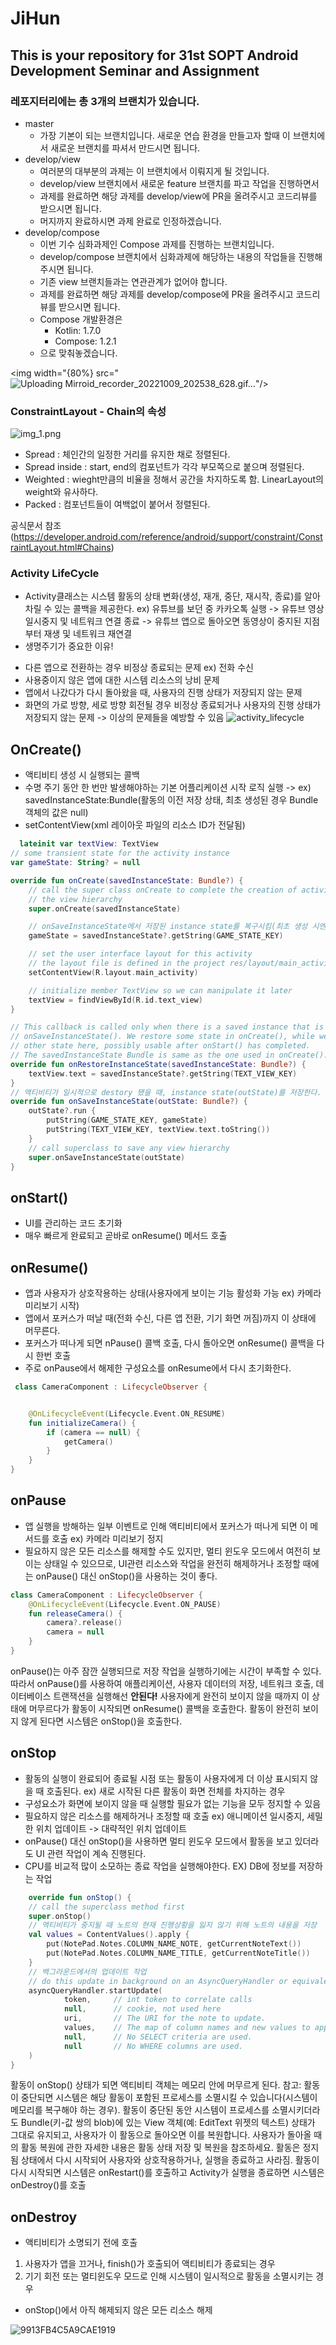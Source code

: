 # JiHun

## This is your repository for 31st SOPT Android Development Seminar and Assignment

### 레포지터리에는 총 3개의 브랜치가 있습니다.

- master
    - 가장 기본이 되는 브랜치입니다. 새로운 연습 환경을 만들고자 할때 이 브랜치에서 새로운 브랜치를 파셔서 만드시면 됩니다.
- develop/view
    - 여러분의 대부분의 과제는 이 브랜치에서 이뤄지게 될 것입니다.
    - develop/view 브랜치에서 새로운 feature 브랜치를 파고 작업을 진행하면서
    - 과제를 완료하면 해당 과제를 develop/view에 PR을 올려주시고 코드리뷰를 받으시면 됩니다.
    - 머지까지 완료하시면 과제 완료로 인정하겠습니다.
- develop/compose
    - 이번 기수 심화과제인 Compose 과제를 진행하는 브랜치입니다.
    - develop/compose 브랜치에서 심화과제에 해당하는 내용의 작업들을 진행해주시면 됩니다.
    - 기존 view 브랜치들과는 연관관계가 없어야 합니다.
    - 과제를 완료하면 해당 과제를 develop/compose에 PR을 올려주시고 코드리뷰를 받으시면 됩니다.
    - Compose 개발환경은
        - Kotlin: 1.7.0
        - Compose: 1.2.1
    - 으로 맞춰놓겠습니다.

<img width="{80%} src="![Uploading Mirroid_recorder_20221009_202538_628.gif…]()"/>


### ConstraintLayout - Chain의 속성
  ![img_1.png](img_1.png)
- Spread : 체인간의 일정한 거리를 유지한 채로 정렬된다.
- Spread inside : start, end의 컴포넌트가 각각 부모쪽으로 붙으며 정렬된다.
- Weighted : wieght만큼의 비율을 정해서 공간을 차지하도록 함. LinearLayout의 weight와 유사하다.
- Packed : 컴포넌트들이 여백없이 붙어서 정렬된다.

공식문서 참조(https://developer.android.com/reference/android/support/constraint/ConstraintLayout.html#Chains)

### Activity LifeCycle
 - Activity클래스는 시스템 활동의 상태 변화(생성, 재개, 중단, 재시작, 종료)를 알아차릴 수 있는 콜백을 제공한다.
 ex) 유튜브를 보던 중 카카오톡 실행 -> 유튜브 영상 일시중지 및 네트워크 연결 종료 -> 유튜브 앱으로 돌아오면 동영상이 중지된 지점부터 재생 및 네트워크 재연결
 - 생명주기가 중요한 이유!
  * 다른 앱으로 전환하는 경우 비정상 종료되는 문제 ex) 전화 수신
  * 사용중이지 않은 앱에 대한 시스템 리소스의 낭비 문제
  * 앱에서 나갔다가 다시 돌아왔을 때, 사용자의 진행 상태가 저장되지 않는 문제
  * 화면의 가로 방향, 세로 방향 회전될 경우 비정상 종료되거나 사용자의 진행 상태가 저장되지 않는 문제
  -> 이상의 문제들을 예방할 수 있음
![activity_lifecycle](https://user-images.githubusercontent.com/70442964/194318635-4b862ee8-8c21-418f-88de-cdd10c6ca0e7.png)

 ## OnCreate()
  - 액티비티 생성 시 실행되는 콜백
  - 수명 주기 동안 한 번만 발생해야하는 기본 어플리케이션 시작 로직 실행 
   -> ex) savedInstanceState:Bundle(활동의 이전 저장 상태, 최초 생성된 경우 Bundle객체의 값은 null)
  - setContentView(xml 레이아웃 파일의 리소스 ID가 전달됨)
```Kotlin
  lateinit var textView: TextView
// some transient state for the activity instance
var gameState: String? = null

override fun onCreate(savedInstanceState: Bundle?) {
    // call the super class onCreate to complete the creation of activity like
    // the view hierarchy
    super.onCreate(savedInstanceState)

    // onSaveInstanceState에서 저장된 instance state를 복구시킴(최초 생성 시엔 null)
    gameState = savedInstanceState?.getString(GAME_STATE_KEY)

    // set the user interface layout for this activity
    // the layout file is defined in the project res/layout/main_activity.xml file
    setContentView(R.layout.main_activity)

    // initialize member TextView so we can manipulate it later
    textView = findViewById(R.id.text_view)
}

// This callback is called only when there is a saved instance that is previously saved by using
// onSaveInstanceState(). We restore some state in onCreate(), while we can optionally restore
// other state here, possibly usable after onStart() has completed.
// The savedInstanceState Bundle is same as the one used in onCreate().
override fun onRestoreInstanceState(savedInstanceState: Bundle?) {
    textView.text = savedInstanceState?.getString(TEXT_VIEW_KEY)
}
// 액티비티가 일시적으로 destory 됐을 때, instance state(outState)를 저장한다.
override fun onSaveInstanceState(outState: Bundle?) {
    outState?.run {
        putString(GAME_STATE_KEY, gameState)
        putString(TEXT_VIEW_KEY, textView.text.toString())
    }
    // call superclass to save any view hierarchy
    super.onSaveInstanceState(outState)
}
```

 ## onStart()
  - UI를 관리하는 코드 초기화
  - 매우 빠르게 완료되고 곧바로 onResume() 메서드 호출

 ## onResume()
  - 앱과 사용자가 상호작용하는 상태(사용자에게 보이는 기능 활성화 가능 ex) 카메라 미리보기 시작)
  - 앱에서 포커스가 떠날 때(전화 수신, 다른 앱 전환, 기기 화면 꺼짐)까지 이 상태에 머무른다.
  - 포커스가 떠나게 되면 nPause() 콜백 호출, 다시 돌아오면 onResume() 콜백을 다시 한번 호출
  - 주로 onPause에서 해제한 구성요소를 onResume에서 다시 초기화한다.
  
```Kotlin  
 class CameraComponent : LifecycleObserver {


    @OnLifecycleEvent(Lifecycle.Event.ON_RESUME)
    fun initializeCamera() {
        if (camera == null) {
            getCamera()
        }
    }
}
```

 ## onPause
  - 앱 실행을 방해하는 일부 이벤트로 인해 액티비티에서 포커스가 떠나게 되면 이 메서드를 호출 ex) 카메라 미리보기 정지
  - 필요하지 않은 모든 리소스를 해제할 수도 있지만, 멀티 윈도우 모드에서 여전히 보이는 상태일 수 있으므로,
    UI관련 리소스와 작업을 완전히 해제하거나 조정할 때에는 onPause() 대신 onStop()을 사용하는 것이 좋다.
```Kotlin   
class CameraComponent : LifecycleObserver {
    @OnLifecycleEvent(Lifecycle.Event.ON_PAUSE)
    fun releaseCamera() {
        camera?.release()
        camera = null
    }
}
```
onPause()는 아주 잠깐 실행되므로 저장 작업을 실행하기에는 시간이 부족할 수 있다.
따라서 onPause()를 사용하여 애플리케이션, 사용자 데이터의 저장, 네트워크 호출, 데이터베이스 트랜잭션을 실행해선 **안된다!**
사용자에게 완전히 보이지 않을 때까지 이 상태에 머무르다가 활동이 시작되면 onResume() 콜백을 호출한다.
활동이 완전히 보이지 않게 된다면 시스템은 onStop()을 호출한다.

 ## onStop
  - 활동의 실행이 완료되어 종료될 시점 또는 활동이 사용자에게 더 이상 표시되지 않을 때 호출된다. ex) 새로 시작된 다른 활동이 화면 전체를 차지하는 경우
  - 구성요소가 화면에 보이지 않을 때 실행할 필요가 없는 기능을 모두 정지할 수 있음
  - 필요하지 않은 리소스를 해제하거나 조정할 때 호출 ex) 애니메이션 일시중지, 세밀한 위치 업데이트 -> 대략적인 위치 업데이트
  - onPause() 대신 onStop()을 사용하면 멀티 윈도우 모드에서 활동을 보고 있더라도 UI 관련 작업이 계속 진행된다.
  - CPU를 비교적 많이 소모하는 종료 작업을 실행해야한다. EX) DB에 정보를 저장하는 작업

```Kotlin
    override fun onStop() {
    // call the superclass method first
    super.onStop()
    // 액티비티가 중지될 때 노트의 현재 진행상황을 잃지 않기 위해 노트의 내용을 저장
    val values = ContentValues().apply {
        put(NotePad.Notes.COLUMN_NAME_NOTE, getCurrentNoteText())
        put(NotePad.Notes.COLUMN_NAME_TITLE, getCurrentNoteTitle())
    }
    // 백그라운드에서의 업데이트 작업
    // do this update in background on an AsyncQueryHandler or equivalent
    asyncQueryHandler.startUpdate(
            token,     // int token to correlate calls
            null,      // cookie, not used here
            uri,       // The URI for the note to update.
            values,    // The map of column names and new values to apply to them.
            null,      // No SELECT criteria are used.
            null       // No WHERE columns are used.
    )
}
```

활동이 onStop() 상태가 되면 액티비티 객체는 메모리 안에 머무르게 된다.
참고: 활동이 중단되면 시스템은 해당 활동이 포함된 프로세스를 소멸시킬 수 있습니다(시스템이 메모리를 복구해야 하는 경우). 활동이 중단된 동안 시스템이 프로세스를 소멸시키더라도 Bundle(키-값 쌍의 blob)에 있는 View 객체(예: EditText 위젯의 텍스트) 상태가 그대로 유지되고, 사용자가 이 활동으로 돌아오면 이를 복원합니다. 사용자가 돌아올 때의 활동 복원에 관한 자세한 내용은 활동 상태 저장 및 복원을 참조하세요.
활동은 정지됨 상태에서 다시 시작되어 사용자와 상호작용하거나, 실행을 종료하고 사라짐. 
활동이 다시 시작되면 시스템은 onRestart()를 호출하고 Activity가 실행을 종료하면 시스템은 onDestroy()를 호출

 ## onDestroy
  -  액티비티가 소명되기 전에 호출
   1. 사용자가 앱을 끄거나, finish()가 호출되어 액티비티가 종료되는 경우
   2. 기기 회전 또는 멀티윈도우 모드로 인해 시스템이 일시적으로 활동을 소멸시키는 경우
  - onStop()에서 아직 해제되지 않은 모든 리소스 해제


![9913FB4C5A9CAE1919](https://user-images.githubusercontent.com/70442964/194336951-f0152536-e072-4468-9497-334796a15668.png)

